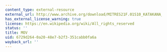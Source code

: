 ```yaml
---
content_type: external-resource
external_url: http://www.archive.org/download/MITRES21F.01S10_KATAKANA_EXERCISES/4c3.mov
has_external_license_warning: true
license: https://en.wikipedia.org/wiki/All_rights_reserved
status: ''
title: MOV
uid: 6729d264-0a20-48e7-b2f3-351cabb0fa6a
wayback_url: ''
---
```

